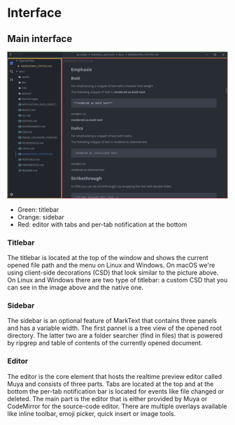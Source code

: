 # Interface

## Main interface

![](assets/marktext-interface.png)

- Green: titlebar
- Orange: sidebar
- Red: editor with tabs and per-tab notification at the bottom

### Titlebar

The titlebar is located at the top of the window and shows the current opened file path and the menu on Linux and Windows. On macOS we're using client-side decorations (CSD) that look similar to the picture above. On Linux and Windows there are two type of titlebar: a custom CSD that you can see in the image above and the native one.

### Sidebar

The sidebar is an optional feature of MarkText that contains three panels and has a variable width. The first pannel is a tree view of the opened root directory. The latter two are a folder searcher (find in files) that is powered by ripgrep and table of contents of the currently opened document.

### Editor

The editor is the core element that hosts the realtime preview editor called Muya and consists of three parts. Tabs are located at the top and at the bottom the per-tab notification bar is located for events like file changed or deleted. The main part is the editor that is either provided by Muya or CodeMirror for the source-code editor. There are multiple overlays available like inline toolbar, emoji picker, quick insert or image tools.
